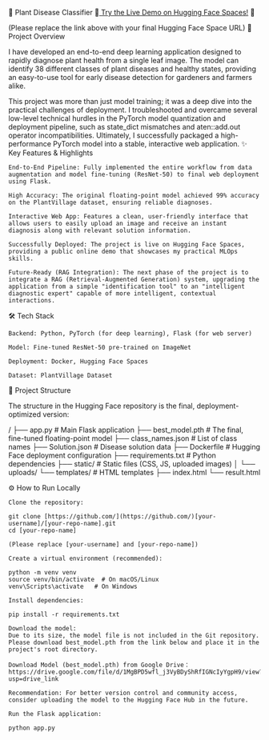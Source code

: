 🌱 Plant Disease Classifier
🚀[ Try the Live Demo on Hugging Face Spaces!](https://huggingface.co/spaces/xiaolinouo/plant-disease-classifier) 🚀

(Please replace the link above with your final Hugging Face Space URL)
📌 Project Overview

I have developed an end-to-end deep learning application designed to rapidly diagnose plant health from a single leaf image. The model can identify 38 different classes of plant diseases and healthy states, providing an easy-to-use tool for early disease detection for gardeners and farmers alike.

This project was more than just model training; it was a deep dive into the practical challenges of deployment. I troubleshooted and overcame several low-level technical hurdles in the PyTorch model quantization and deployment pipeline, such as state_dict mismatches and aten::add.out operator incompatibilities. Ultimately, I successfully packaged a high-performance PyTorch model into a stable, interactive web application.
✨ Key Features & Highlights

    End-to-End Pipeline: Fully implemented the entire workflow from data augmentation and model fine-tuning (ResNet-50) to final web deployment using Flask.

    High Accuracy: The original floating-point model achieved 99% accuracy on the PlantVillage dataset, ensuring reliable diagnoses.

    Interactive Web App: Features a clean, user-friendly interface that allows users to easily upload an image and receive an instant diagnosis along with relevant solution information.

    Successfully Deployed: The project is live on Hugging Face Spaces, providing a public online demo that showcases my practical MLOps skills.

    Future-Ready (RAG Integration): The next phase of the project is to integrate a RAG (Retrieval-Augmented Generation) system, upgrading the application from a simple "identification tool" to an "intelligent diagnostic expert" capable of more intelligent, contextual interactions.

🛠️ Tech Stack

    Backend: Python, PyTorch (for deep learning), Flask (for web server)

    Model: Fine-tuned ResNet-50 pre-trained on ImageNet

    Deployment: Docker, Hugging Face Spaces

    Dataset: PlantVillage Dataset

📂 Project Structure

The structure in the Hugging Face repository is the final, deployment-optimized version:

/
├── app.py                     # Main Flask application
├── best_model.pth             # The final, fine-tuned floating-point model
├── class_names.json           # List of class names
├── Solution.json              # Disease solution data
├── Dockerfile                 # Hugging Face deployment configuration
├── requirements.txt           # Python dependencies
├── static/                    # Static files (CSS, JS, uploaded images)
│   └── uploads/
└── templates/                 # HTML templates
    ├── index.html
    └── result.html

⚙️ How to Run Locally

    Clone the repository:

    git clone [https://github.com/](https://github.com/)[your-username]/[your-repo-name].git
    cd [your-repo-name]

    (Please replace [your-username] and [your-repo-name])

    Create a virtual environment (recommended):

    python -m venv venv
    source venv/bin/activate  # On macOS/Linux
    venv\Scripts\activate   # On Windows

    Install dependencies:

    pip install -r requirements.txt

    Download the model:
    Due to its size, the model file is not included in the Git repository. Please download best_model.pth from the link below and place it in the project's root directory.

    Download Model (best_model.pth) from Google Drive：https://drive.google.com/file/d/1MgBPD5wfl_j3VyBDyShRfIGNcIyYgpH9/view?usp=drive_link

    Recommendation: For better version control and community access, consider uploading the model to the Hugging Face Hub in the future.

    Run the Flask application:

    python app.py
